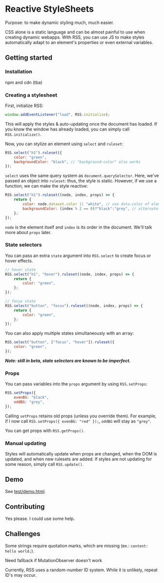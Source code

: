 # Reactive StyleSheets
Purpose: to make dynamic styling much, much easier.

CSS alone is a static language and can be almost painful to use when creating dynamic webapps. With RSS, you can use JS to make styles automatically adapt to an element's properties or even external variables.

## Getting started

### Installation
npm and cdn (tba)

### Creating a stylesheet
First, initialize RSS:
```js
window.addEventListener("load", RSS.initialize);
```
This will apply the styles & auto-updating once the document has loaded.
If you know the window has already loaded, you can simply call `RSS.initialize()`.

Now, you can stylize an element using `select` and `ruleset`:
```js
RSS.select("h1").ruleset({
    color: "green",
    backgroundColor: "black", // "background-color" also works
});
```
`select` uses the same query system as `document.querySelector`.
Here, we've passed an object into `ruleset`: thus, the style is static.
However, if we use a function, we can make the style reactive:
```js
RSS.select("h1").ruleset((node, index, props) => {
    return {
        color: node.dataset.color || "white", // use data-color of element, or white.
        backgroundColor: (index % 2 == 0)?"black":"grey", // alternate colors
    };
});
```
`node` is the element itself and `index` is its order in the document. We'll talk more about `props` later.

### State selectors
You can pass an extra `state` argument into `RSS.select` to create focus or hover effects.
```js
// hover state
RSS.select("h1", "hover").ruleset((node, index, props) => {
    return {
        color: "green",
    };
});

// focus state
RSS.select("button", "focus").ruleset((node, index, props) => {
    return {
        color: "green",
    };
});
```
You can also apply multiple states simultaneously with an array:
```js
RSS.select("button", ["focus", "hover"]).ruleset({
    color: "green",
});
```
__*Note: still in beta, state selectors are known to be imperfect.*__

### Props
You can pass variables into the `props` argument by using `RSS.setProps`:
```js
RSS.setProps({
    evenBG: "black",
    oddBG: "grey",
});
```
Calling `setProps` retains old props (unless you override them). For example, if I now call `RSS.setProps({ evenBG: "red" });`, `oddBG` will stay as `"grey"`.

You can get props with `RSS.getProps()`.

### Manual updating
Styles will automatically update when props are changed, when the DOM is updated, and when new rulesets are added. If styles are not updating for some reason, simply call `RSS.update()`.

## Demo
See [test/demo.html](./test/demo.html).

## Contributing
Yes please. I could use some help.

## Challenges

Some strings require quotation marks, which are missing (ex.: `content: hello world;`).

Need fallback if MutationObserver doesn't work

Currently, RSS uses a random-number ID system. While it is unlikely, repeat ID's may occur.